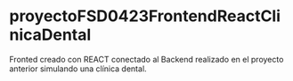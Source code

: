 # proyectoFSD0423FrontendReactClinicaDental
Fronted creado con REACT conectado al Backend realizado en el proyecto anterior simulando una clínica dental.
